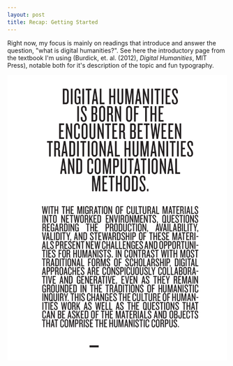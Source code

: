 ```yaml
---
layout: post
title: Recap: Getting Started
---
```


Right now, my focus is mainly on readings that introduce and answer the question, "what is digital humanities?". See here the introductory page from the textbook I'm using (Burdick, et. al. (2012), *Digital Humanities*, MIT Press), notable both for it's description of the topic and fun typography. 

![](/img/what_is_dh.png)

